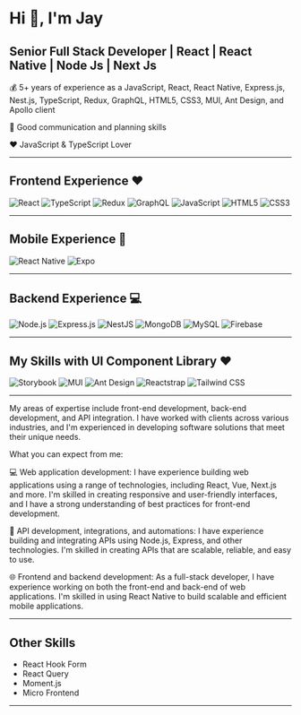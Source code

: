 # Hi 👋, I'm Jay

## Senior Full Stack Developer | React | React Native | Node Js | Next Js

💰 5+ years of experience as a JavaScript, React, React Native, Express.js, Nest.js, TypeScript, Redux, GraphQL, HTML5, CSS3, MUI, Ant Design, and Apollo client

🎯 Good communication and planning skills

❤️ JavaScript & TypeScript Lover

---

## Frontend Experience ❤️

![React](https://img.shields.io/badge/-React-20232A?style=flat&logo=react)
![TypeScript](https://img.shields.io/badge/-TypeScript-007ACC?style=flat&logo=typescript&logoColor=white)
![Redux](https://img.shields.io/badge/-Redux-764ABC?style=flat&logo=redux)
![GraphQL](https://img.shields.io/badge/-GraphQL-E10098?style=flat&logo=graphql)
![JavaScript](https://img.shields.io/badge/-JavaScript-F7DF1E?style=flat&logo=javascript&logoColor=black)
![HTML5](https://img.shields.io/badge/-HTML5-E34F26?style=flat&logo=html5&logoColor=white)
![CSS3](https://img.shields.io/badge/-CSS3-1572B6?style=flat&logo=css3)

---

## Mobile Experience 📱

![React Native](https://img.shields.io/badge/-React%20Native-20232A?style=flat&logo=react)
![Expo](https://img.shields.io/badge/-Expo-000020?style=flat&logo=expo)

---

## Backend Experience 💻

![Node.js](https://img.shields.io/badge/-Node.js-339933?style=flat&logo=node.js&logoColor=black)
![Express.js](https://img.shields.io/badge/-Express.js-000000?style=flat&logo=express)
![NestJS](https://img.shields.io/badge/-NestJS-E0234E?style=flat&logo=nestjs&logoColor=white)
![MongoDB](https://img.shields.io/badge/-MongoDB-47A248?style=flat&logo=mongodb&logoColor=white)
![MySQL](https://img.shields.io/badge/-MySQL-4479A1?style=flat&logo=mysql&logoColor=white)
![Firebase](https://img.shields.io/badge/-Firebase-FFCA28?style=flat&logo=firebase&logoColor=black)

---

## My Skills with UI Component Library ❤️

![Storybook](https://img.shields.io/badge/-Storybook-FF4785?style=flat&logo=storybook&logoColor=white)
![MUI](https://img.shields.io/badge/-MUI-007FFF?style=flat&logo=mui&logoColor=white)
![Ant Design](https://img.shields.io/badge/-Ant%20Design-0170FE?style=flat&logo=ant-design)
![Reactstrap](https://img.shields.io/badge/-Reactstrap-61DAFB?style=flat&logo=react&logoColor=white)
![Tailwind CSS](https://img.shields.io/badge/-Tailwind%20CSS-38B2AC?style=flat&logo=tailwind-css&logoColor=white)

---

My areas of expertise include front-end development, back-end development, and API integration. I have worked with clients across various industries, and I'm experienced in developing software solutions that meet their unique needs.

What you can expect from me:

💻 Web application development: I have experience building web applications using a range of technologies, including React, Vue, Next.js and more. I'm skilled in creating responsive and user-friendly interfaces, and I have a strong understanding of best practices for front-end development.

🔌 API development, integrations, and automations: I have experience building and integrating APIs using Node.js, Express, and other technologies. I'm skilled in creating APIs that are scalable, reliable, and easy to use.

🌐 Frontend and backend development: As a full-stack developer, I have experience working on both the front-end and back-end of web applications. I'm skilled in using React Native to build scalable and efficient mobile applications.

---

## Other Skills

- React Hook Form
- React Query
- Moment.js
- Micro Frontend

---
